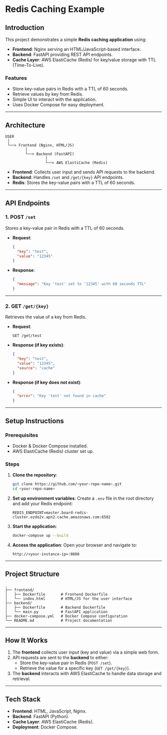 
# **Redis Caching Example**

## **Introduction**
This project demonstrates a simple **Redis caching application** using:
- **Frontend**: Nginx serving an HTML/JavaScript-based interface.
- **Backend**: FastAPI providing REST API endpoints.
- **Cache Layer**: AWS ElastiCache (Redis) for key/value storage with TTL (Time-To-Live).

### **Features**
- Store key-value pairs in Redis with a TTL of 60 seconds.
- Retrieve values by key from Redis.
- Simple UI to interact with the application.
- Uses Docker Compose for easy deployment.

---

## **Architecture**
```plaintext
USER
 │
 └──> Frontend (Nginx, HTML/JS)
         │
         └──> Backend (FastAPI)
                  │
                  └──> AWS ElastiCache (Redis)
```

- **Frontend**: Collects user input and sends API requests to the backend.
- **Backend**: Handles `/set` and `/get/{key}` API endpoints.
- **Redis**: Stores the key-value pairs with a TTL of 60 seconds.

---

## **API Endpoints**

### **1. POST `/set`**
Stores a key-value pair in Redis with a TTL of 60 seconds.

- **Request**:
  ```json
  {
    "key": "test",
    "value": "12345"
  }
  ```
- **Response**:
  ```json
  {
    "message": "Key 'test' set to '12345' with 60 seconds TTL"
  }
  ```

---

### **2. GET `/get/{key}`**
Retrieves the value of a key from Redis.

- **Request**:
  ```
  GET /get/test
  ```
- **Response (if key exists)**:
  ```json
  {
    "key": "test",
    "value": "12345",
    "source": "cache"
  }
  ```
- **Response (if key does not exist)**:
  ```json
  {
    "error": "Key 'test' not found in cache"
  }
  ```

---

## **Setup Instructions**

### **Prerequisites**
- Docker & Docker Compose installed.
- AWS ElastiCache (Redis) cluster set up.

### **Steps**
1. **Clone the repository**:
   ```bash
   git clone https://github.com/<your-repo-name>.git
   cd <your-repo-name>
   ```

2. **Set up environment variables**:
   Create a `.env` file in the root directory and add your Redis endpoint:
   ```env
   REDIS_ENDPOINT=master.board-redis-cluster.ozdo2v.apn2.cache.amazonaws.com:6582
   ```

3. **Start the application**:
   ```bash
   docker-compose up --build
   ```

4. **Access the application**:
   Open your browser and navigate to:
   ```
   http://<your-instance-ip>:8080
   ```

---

## **Project Structure**
```plaintext
.
├── frontend/
│   ├── Dockerfile       # Frontend Dockerfile
│   └── index.html       # HTML/JS for the user interface
├── backend/
│   ├── Dockerfile       # Backend Dockerfile
│   └── main.py          # FastAPI application
├── docker-compose.yml   # Docker Compose configuration
└── README.md            # Project documentation
```

---

## **How It Works**
1. The **frontend** collects user input (key and value) via a simple web form.
2. API requests are sent to the **backend** to either:
   - Store the key-value pair in Redis (`POST /set`).
   - Retrieve the value for a specific key (`GET /get/{key}`).
3. The **backend** interacts with AWS ElastiCache to handle data storage and retrieval.

---

## **Tech Stack**
- **Frontend**: HTML, JavaScript, Nginx.
- **Backend**: FastAPI (Python).
- **Cache Layer**: AWS ElastiCache (Redis).
- **Deployment**: Docker Compose.
